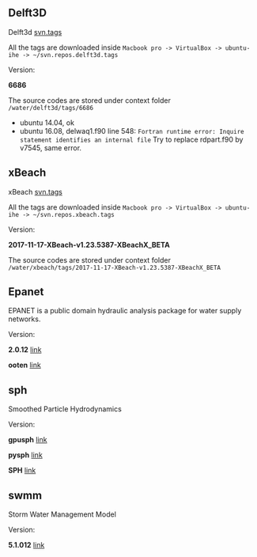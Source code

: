 ## Delft3D

Delft3d [svn.tags](https://svn.oss.deltares.nl/repos/delft3d/tags)

All the tags are downloaded inside `Macbook pro -> VirtualBox -> ubuntu-ihe -> ~/svn.repos.delft3d.tags`

Version:

**6686**

The source codes are stored under context folder `/water/delft3d/tags/6686`

* ubuntu 14.04, ok
* ubuntu 16.08, delwaq1.f90 line 548:
  `Fortran runtime error: Inquire statement identifies an internal file`
  Try to replace rdpart.f90 by v7545, same error.

## xBeach

xBeach [svn.tags](https://svn.oss.deltares.nl/repos/xbeach/tags)

All the tags are downloaded inside `Macbook pro -> VirtualBox -> ubuntu-ihe -> ~/svn.repos.xbeach.tags`

Version:

**2017-11-17-XBeach-v1.23.5387-XBeachX_BETA**

The source codes are stored under context folder `/water/xbeach/tags/2017-11-17-XBeach-v1.23.5387-XBeachX_BETA`

## Epanet

EPANET is a public domain hydraulic analysis package for water supply networks.

Version:

**2.0.12** [link](http://epanet.de/linux/index.html)

**ooten** [link](https://github.com/sdteffen/ooten)

## sph

Smoothed Particle Hydrodynamics

Version:

**gpusph** [link](https://github.com/GPUSPH/gpusph)

**pysph** [link](https://github.com/pypr/pysph)

**SPH** [link](https://github.com/rosamu/SPH)

## swmm

Storm Water Management Model

Version:

**5.1.012** [link](https://www.epa.gov/water-research/storm-water-management-model-swmm)
